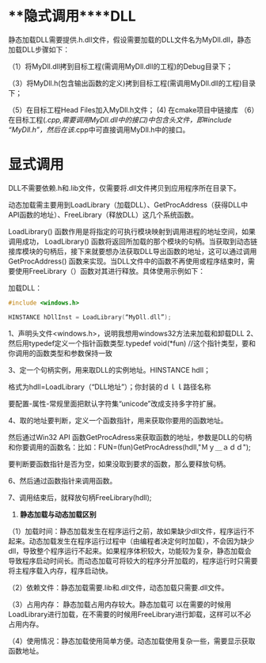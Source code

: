 # **隐式调用****DLL

静态加载DLL需要提供.h.dll文件，假设需要加载的DLL文件名为MyDll.dll，静态加载DLL步骤如下：

（1）将MyDll.dll拷到目标工程(需调用MyDll.dll的工程)的Debug目录下；

（3）将MyDll.h(包含输出函数的定义)拷到目标工程(需调用MyDll.dll的工程)目录下；

（5）在目标工程Head Files加入MyDll.h文件；
 (4)  在cmake项目中链接库
（6）在目标工程(*.cpp,需要调用MyDll.dll中的接口)中包含头文件，即#include “MyDll.h”，然后在该*.cpp中可直接调用MyDll.h中的接口。
# 显式调用
DLL不需要依赖.h和.lib文件，仅需要将.dll文件拷贝到应用程序所在目录下。

动态加载需主要用到LoadLibrary（加载DLL）、GetProcAddress（获得DLL中API函数的地址）、FreeLibrary（释放DLL）这几个系统函数。

LoadLibrary() 函数作用是将指定的可执行模块映射到调用进程的地址空间，如果调用成功， LoadLibrary() 函数将返回所加载的那个模块的句柄。当获取到动态链接库模块的句柄后，接下来就要想办法获取DLL导出函数的地址，这可以通过调用 GetProcAddress() 函数来实现。当DLL文件中的函数不再使用或程序结束时，需要使用FreeLibrary（）函数对其进行释放。具体使用示例如下：

加载DLL：
```cpp
#include <windows.h>

HINSTANCE hDllInst = LoadLibrary(“MyDll.dll”);
```
1、声明头文件<windows.h>，说明我想用windows32方法来加载和卸载DLL
2、然后用typedef定义一个指针函数类型.typedef void(*fun) //这个指针类型，要和你调用的函数类型和参数保持一致

3、定一个句柄实例，用来取DLL的实例地址。HINSTANCE hdll；

格式为hdll=LoadLibrary（“DLL地址”）；你封装的ｄｌｌ路径名称

要配置-属性-常规里面把默认字符集“unicode”改成支持多字符扩展。

4、取的地址要判断，定义一个函数指针，用来获取你要用的函数地址。

然后通过Win32 API 函数GetProcAdress来获取函数的地址，参数是DLL的句柄和你要调用的函数名：比如：FUN=(fun)GetProcAdress(hdll,"Ｍｙ＿ａｄｄ");

要判断要函数指针是否为空，如果没取到要求的函数，那么要释放句柄。

6、然后通过函数指针来调用函数。

7、调用结束后，就释放句柄FreeLibrary(hdll);
1. **静态加载与动态加载区别**

（1）加载时间：静态加载发生在程序运行之前，故如果缺少dll文件，程序运行不起来。动态加载发生在程序运行过程中（由编程者决定何时加载），不会因为缺少dll，导致整个程序运行不起来。如果程序体积较大，功能较为复杂，静态加载会导致程序启动时间长。而动态加载可将较大的程序分开加载的，程序运行时只需要将主程序载入内存，程序启动快。

（2）依赖文件：静态加载需要.lib和.dll文件，动态加载只需要.dll文件。

（3）占用内存： 静态加载占用内存较大。静态加载可 以在需要的时候用LoadLibrary进行加载，在不需要的时候用FreeLibrary进行卸载，这样可以不必占用内存。

（4）使用情况：静态加载使用简单方便。动态加载使用复杂一些，需要显示获取函数地址。